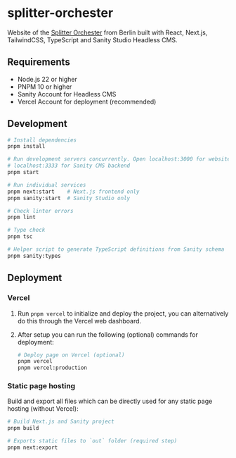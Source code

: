 # splitter-orchester

Website of the [Splitter Orchester](https://splitter.berlin) from Berlin built with React, Next.js, TailwindCSS, TypeScript and Sanity Studio Headless CMS.

## Requirements

- Node.js 22 or higher
- PNPM 10 or higher
- Sanity Account for Headless CMS
- Vercel Account for deployment (recommended)

## Development

```bash
# Install dependencies
pnpm install

# Run development servers concurrently. Open localhost:3000 for website,
# localhost:3333 for Sanity CMS backend
pnpm start

# Run individual services
pnpm next:start    # Next.js frontend only
pnpm sanity:start  # Sanity Studio only

# Check linter errors
pnpm lint

# Type check
pnpm tsc

# Helper script to generate TypeScript definitions from Sanity schema
pnpm sanity:types
```

## Deployment

### Vercel

1. Run `pnpm vercel` to initialize and deploy the project, you can alternatively do this through the Vercel web dashboard.
2. After setup you can run the following (optional) commands for deployment:

   ```bash
   # Deploy page on Vercel (optional)
   pnpm vercel
   pnpm vercel:production
   ```

### Static page hosting

Build and export all files which can be directly used for any static page hosting (without Vercel):

```bash
# Build Next.js and Sanity project
pnpm build

# Exports static files to `out` folder (required step)
pnpm next:export
```
